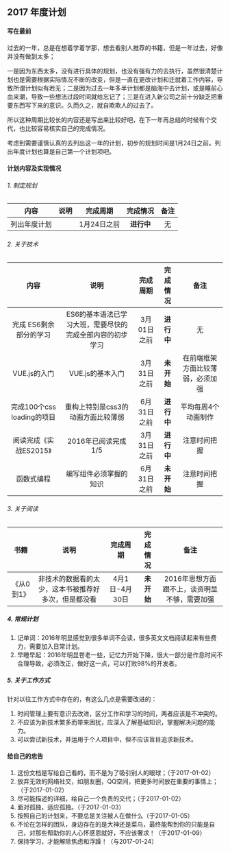 ## 2017 年度计划

#### 写在最前 
过去的一年，总是在想着学着学那，想去看别人推荐的书籍，但是一年过去，好像并没有做到太多；

一是因为东西太多，没有进行具体的规划，也没有强有力的去执行，虽然很清楚计划也是需要根据实际情况不断的改变，但是一直在更改计划和迁就着工作内容，导致所谓计划似有若无；二是因为过去一年多半计划都是脑海中去计划，或是睡前心血来潮，导致一些想法过段时间就给忘记了；三是在进入新公司之前十分缺乏把重要东西写下来的意识。久而久之，就自欺欺人的过去了。

所以这种周期比较长的内容还是写出来比较好吧，在下一年再总结的时候有个交代，也比较容易核实自己的完成情况。

考虑到需要谨慎认真的去列出这一年的计划，初步的规划时间是1月24日之前。列出年度计划也算是自己第一个计划项吧。

#### 计划内容及实现情况

###### 1. 制定规划
| 内容 | 说明 | 完成周期 | 完成情况 | 备注 | 
| :--: | :--: | :--: | :--: | :--: |
|列出年度计划|| 1月24日之前 | **进行中** | 无 |

###### 2. 关于技术

| 内容 | 说明 | 完成周期 | 完成情况 | 备注 | 
| :--: | :--: | :--: | :--: | :--: |
|完成 ES6剩余部分的学习|ES6的基本语法已学习大班，需要尽快的完成全部内容的初步学习| 3月01日之前 | **进行中** | 无 |
| VUE.js的入门 | VUE.js的基本入门 | 3月31日之前 | **未开始** | 在前端框架方面比较薄弱，必须加强 |
| 完成100个css loading的项目 | 重构上特别是css3的动画方面比较薄弱 | 6月31日之前 | **进行中** | 平均每周4个动画制作 |
| 阅读完成《实战ES2015》 | 2016年已阅读完成1/5 | 3月31日之前 | **进行中** | 注意时间把握 |
| 函数式编程 | 编写组件必须掌握的知识 | 6月31日之前 | **未开始** | 注意时间把握 |

###### 3. 关于阅读
| 书籍 | 说明 | 完成周期 | 完成情况 | 备注 | 
| :--: | :--: | :--: | :--: | :--: |
|《从0到1》|非技术的数据看的太少，这本书被推荐好多次，但是都没看| 4月1日-4月30日 | **未开始** | 2016年思想方面跟不上，谈资明显不够，需要加强 |

##### 4. 常规计划
1. 记单词：2016年明显感觉到很多单词不会读，很多英文文档阅读起来有些费力，需要加入日常计划。
2. 早睡早起：2016年明显苍老一些，记忆力开始下降，很大一部分是作息时间不合理导致，必须改正，做好这一点，可以打败98%的开发者。

##### 5. 关于工作方式
针对以往工作方式中存在的，有这么几点是需要改进的：
1. 时间管理上要有意识去改进，区分工作和学习的时间，两者应该是不冲突的。
2. 不应该为新技术繁多而带来困扰，应深入了解基础知识，掌握解决问题的能力。
3. 可以尝试新技术，并运用于个人项目中，但不应该盲目追求新技术。

#### 给自己的忠告

1. 这份文档是写给自己看的，而不是为了吸引别人的眼球；（于2017-01-02）
2. 放弃无效的网络社交，如朋友圈，QQ空间，把更多时间放在重要的事情上；（于2017-01-02）
3. 尽可能描述的详细，给自己一个负责的交代；（于2017-01-02）
4. 面对孤独，适应孤独。（于2017-01-03）
5. 按照自己的计划来，不要总是关注被人在做什么（于2017-01-05）
6. 不论在怎样的团队，身边存在的是大神还是菜鸟，最终能帮到你的只能是自己，对那些帮助你的人心怀感恩就好，不应该奢求！（于2017-01-09）
7. 保持学习，才能解除焦虑和浮躁！（与2017-01-24）